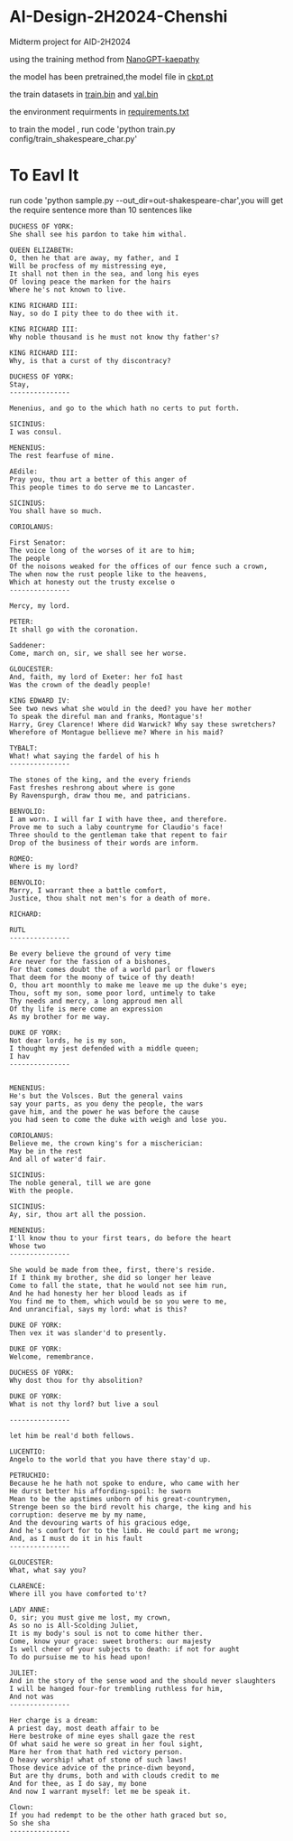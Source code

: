 # AI-Design-2H2024-Chenshi
Midterm project for AID-2H2024

using the training method from [NanoGPT-kaepathy](https://github.com/karpathy/nanoGPT)

the model has been pretrained,the model file in [ckpt.pt](/out-shakespeare-char/ckpt.pt)

the train datasets in [train.bin](/data/shakespeare_char/train.bin) and [val.bin](/data/shakespeare_char/val.bin)

the environment requirments in [requirements.txt](requirements.txt)

to train the model , run code 'python train.py config/train_shakespeare_char.py'

# To Eavl It 
run code 'python sample.py --out_dir=out-shakespeare-char',you will get the require sentence more than 10 sentences like 

    DUCHESS OF YORK:
    She shall see his pardon to take him withal.
    
    QUEEN ELIZABETH:
    O, then he that are away, my father, and I
    Will be procfess of my mistressing eye,
    It shall not then in the sea, and long his eyes
    Of loving peace the marken for the hairs
    Where he's not known to live.
    
    KING RICHARD III:
    Nay, so do I pity thee to do thee with it.
    
    KING RICHARD III:
    Why noble thousand is he must not know thy father's?
    
    KING RICHARD III:
    Why, is that a curst of thy discontracy?
    
    DUCHESS OF YORK:
    Stay,
    ---------------
    
    Menenius, and go to the which hath no certs to put forth.
    
    SICINIUS:
    I was consul.
    
    MENENIUS:
    The rest fearfuse of mine.
    
    AEdile:
    Pray you, thou art a better of this anger of
    This people times to do serve me to Lancaster.
    
    SICINIUS:
    You shall have so much.
    
    CORIOLANUS:
    
    First Senator:
    The voice long of the worses of it are to him;
    The people
    Of the noisons weaked for the offices of our fence such a crown,
    The when now the rust people like to the heavens,
    Which at honesty out the trusty excelse o
    ---------------
    
    Mercy, my lord.
    
    PETER:
    It shall go with the coronation.
    
    Saddener:
    Come, march on, sir, we shall see her worse.
    
    GLOUCESTER:
    And, faith, my lord of Exeter: her foI hast
    Was the crown of the deadly people!
    
    KING EDWARD IV:
    See two news what she would in the deed? you have her mother
    To speak the direful man and franks, Montague's!
    Harry, Grey Clarence! Where did Warwick? Why say these swretchers?
    Wherefore of Montague bellieve me? Where in his maid?
    
    TYBALT:
    What! what saying the fardel of his h
    ---------------
    
    The stones of the king, and the every friends
    Fast freshes reshrong about where is gone
    By Ravenspurgh, draw thou me, and patricians.
    
    BENVOLIO:
    I am worn. I will far I with have thee, and therefore.
    Prove me to such a laby countryme for Claudio's face!
    Three should to the gentleman take that repent to fair
    Drop of the business of their words are inform.
    
    ROMEO:
    Where is my lord?
    
    BENVOLIO:
    Marry, I warrant thee a battle comfort,
    Justice, thou shalt not men's for a death of more.
    
    RICHARD:
    
    RUTL
    ---------------
    
    Be every believe the ground of very time
    Are never for the fassion of a bishones,
    For that comes doubt the of a world parl or flowers
    That deem for the moony of twice of thy death!
    O, thou art moonthly to make me leave me up the duke's eye;
    Thou, soft my son, some poor lord, untimely to take
    Thy needs and mercy, a long approud men all
    Of thy life is mere come an expression
    As my brother for me way.
    
    DUKE OF YORK:
    Not dear lords, he is my son,
    I thought my jest defended with a middle queen;
    I hav
    ---------------
    
    
    MENENIUS:
    He's but the Volsces. But the general vains
    say your parts, as you deny the people, the wars
    gave him, and the power he was before the cause
    you had seen to come the duke with weigh and lose you.
    
    CORIOLANUS:
    Believe me, the crown king's for a mischerician:
    May be in the rest
    And all of water'd fair.
    
    SICINIUS:
    The noble general, till we are gone
    With the people.
    
    SICINIUS:
    Ay, sir, thou art all the possion.
    
    MENENIUS:
    I'll know thou to your first tears, do before the heart
    Whose two
    ---------------
    
    She would be made from thee, first, there's reside.
    If I think my brother, she did so longer her leave
    Come to fall the state, that he would not see him run,
    And he had honesty her her blood leads as if
    You find me to them, which would be so you were to me,
    And unrancifial, says my lord: what is this?
    
    DUKE OF YORK:
    Then vex it was slander'd to presently.
    
    DUKE OF YORK:
    Welcome, remembrance.
    
    DUCHESS OF YORK:
    Why dost thou for thy absolition?
    
    DUKE OF YORK:
    What is not thy lord? but live a soul
    
    ---------------
    
    let him be real'd both fellows.
    
    LUCENTIO:
    Angelo to the world that you have there stay'd up.
    
    PETRUCHIO:
    Because he he hath not spoke to endure, who came with her
    He durst better his affording-spoil: he sworn
    Mean to be the apstimes unborn of his great-countrymen,
    Strenge been so the bird revolt his charge, the king and his
    corruption: deserve me by my name,
    And the devouring warts of his gracious edge,
    And he's comfort for to the limb. He could part me wrong;
    And, as I must do it in his fault
    ---------------
    
    GLOUCESTER:
    What, what say you?
    
    CLARENCE:
    Where ill you have comforted to't?
    
    LADY ANNE:
    O, sir; you must give me lost, my crown,
    As so no is All-Scolding Juliet,
    It is my body's soul is not to come hither ther.
    Come, know your grace: sweet brothers: our majesty
    Is well cheer of your subjects to death: if not for aught
    To do pursuise me to his head upon!
    
    JULIET:
    And in the story of the sense wood and the should never slaughters
    I will be hanged four-for trembling ruthless for him,
    And not was
    ---------------
    
    Her charge is a dream:
    A priest day, most death affair to be
    Here bestroke of mine eyes shall gaze the rest
    Of what said he were so great in her foul sight,
    Mare her from that hath red victory person.
    O heavy worship! what of stone of such laws!
    Those device advice of the prince-diwn beyond,
    But are thy drums, both and with clouds credit to me
    And for thee, as I do say, my bone
    And now I warrant myself: let me be speak it.
    
    Clown:
    If you had redempt to be the other hath graced but so,
    So she sha
    ---------------

